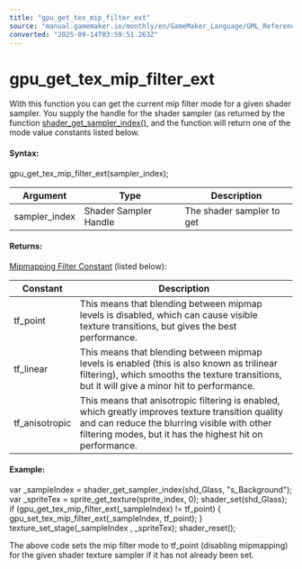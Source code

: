 ```yaml
---
title: "gpu_get_tex_mip_filter_ext"
source: "manual.gamemaker.io/monthly/en/GameMaker_Language/GML_Reference/Drawing/Mipmapping/gpu_get_tex_mip_filter_ext.htm"
converted: "2025-09-14T03:59:51.263Z"
---
```


# gpu\_get\_tex\_mip\_filter\_ext

With this function you can get the current mip filter mode for a given shader sampler. You supply the handle for the shader sampler (as returned by the function [shader\_get\_sampler\_index()](../../Asset_Management/Shaders/shader_get_sampler_index.md), and the function will return one of the mode value constants listed below.

#### Syntax:

gpu\_get\_tex\_mip\_filter\_ext(sampler\_index);

| Argument | Type | Description |
| --- | --- | --- |
| sampler_index | Shader Sampler Handle | The shader sampler to get |

#### Returns:

[Mipmapping Filter Constant](gpu_set_tex_mip_filter.md) (listed below):

| Constant | Description |
| --- | --- |
| tf_point | This means that blending between mipmap levels is disabled, which can cause visible texture transitions, but gives the best performance. |
| tf_linear | This means that blending between mipmap levels is enabled (this is also known as trilinear filtering), which smooths the texture transitions, but it will give a minor hit to performance. |
| tf_anisotropic | This means that anisotropic filtering is enabled, which greatly improves texture transition quality and can reduce the blurring visible with other filtering modes, but it has the highest hit on performance. |

#### Example:

var \_sampleIndex = shader\_get\_sampler\_index(shd\_Glass, "s\_Background");
var \_spriteTex = sprite\_get\_texture(sprite\_index, 0);
shader\_set(shd\_Glass);
if (gpu\_get\_tex\_mip\_filter\_ext(\_sampleIndex) != tf\_point)
{
    gpu\_set\_tex\_mip\_filter\_ext(\_sampleIndex, tf\_point);
}
texture\_set\_stage(\_sampleIndex , \_spriteTex);
shader\_reset();

The above code sets the mip filter mode to tf\_point (disabling mipmapping) for the given shader texture sampler if it has not already been set.